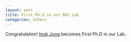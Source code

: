 ```yaml
---
layout: post
title: First Ph.d in our BHI Lab
categories: others
---
```

Congratulation! [Inuk Jung](/members/heejoon_chae.html) becomes First Ph.D in our Lab.
